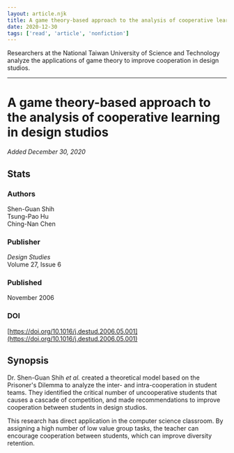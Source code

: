```yaml
---
layout: article.njk
title: A game theory-based approach to the analysis of cooperative learning in design studios
date: 2020-12-30
tags: ['read', 'article', 'nonfiction']
---
```

Researchers at the National Taiwan University of Science and Technology analyze the applications of game theory to improve cooperation in design studios. 

<!-- excerpt -->

---
# A game theory-based approach to the analysis of cooperative learning in design studios

*Added December 30, 2020*

## Stats

### Authors

Shen-Guan Shih<br>
Tsung-Pao Hu<br>
Ching-Nan Chen

### Publisher

*Design Studies*<br>
Volume 27, Issue 6<br>

### Published
November 2006

### DOI

[https://doi.org/10.1016/j.destud.2006.05.001](https://doi.org/10.1016/j.destud.2006.05.001)

## Synopsis

Dr. Shen-Guan Shih *et al.* created a theoretical model based on the Prisoner's Dilemma to analyze the inter- and intra-cooperation in student teams. They identified the critical number of uncooperative students that causes a cascade of competition, and made recommendations to improve cooperation between students in design studios.

This research has direct application in the computer science classroom. By assigning a high number of low value group tasks, the teacher can encourage cooperation between students, which can improve diversity retention.